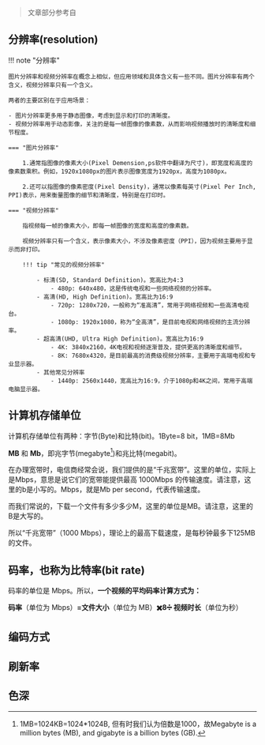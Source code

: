 >文章部分参考自


## 分辨率(resolution)
!!! note "分辨率"

    图片分辨率和视频分辨率在概念上相似，但应用领域和具体含义有一些不同。图片分辨率有两个含义，视频分辨率只有一个含义。

    两者的主要区别在于应用场景：
    
    - 图片分辨率更多用于静态图像，考虑到显示和打印的清晰度。
    - 视频分辨率用于动态影像，关注的是每一帧图像的像素数，从而影响视频播放时的清晰度和细节程度。

    === "图片分辨率"

        1.通常指图像的像素大小(Pixel Demension,ps软件中翻译为尺寸)，即宽度和高度的像素数乘积。例如，1920x1080px的图片表示图像宽度为1920px，高度为1080px。

        2.还可以指图像的像素密度(Pixel Density)，通常以像素每英寸(Pixel Per Inch, PPI)表示，用来衡量图像的细节和清晰度，特别是在打印时。

    === "视频分辨率"
    
        指视频每一帧的像素大小，即每一帧图像的宽度和高度的像素数。
        
        视频分辨率只有一个含义，表示像素大小，不涉及像素密度（PPI），因为视频主要用于显示而非打印。

        !!! tip "常见的视频分辨率"

            - 标清(SD, Standard Definition)。宽高比为4:3
                - 480p: 640x480，这是传统电视和一些网络视频的分辨率。
            - 高清(HD, High Definition)。宽高比为16:9
                - 720p: 1280x720，一般称为“准高清”，常用于网络视频和一些高清电视台。
                - 1080p: 1920x1080，称为“全高清”，是目前电视和网络视频的主流分辨率。
            - 超高清(UHD, Ultra High Definition)。宽高比为16:9
                - 4K: 3840x2160，4K电视和视频逐渐普及，提供更高的清晰度和细节。
                - 8K: 7680x4320，是目前最高的消费级视频分辨率，主要用于高端电视和专业显示器。
            - 其他常见分辨率
                - 1440p: 2560x1440，宽高比为16:9，介于1080p和4K之间，常用于高端电脑显示器。


## 计算机存储单位

计算机存储单位有两种：字节(Byte)和比特(bit)。1Byte=8 bit，1MB=8Mb

**MB** 和 **Mb**，即兆字节(megabyte[^1])和兆比特(megabit)。

[^1]: 1MB=1024KB=1024*1024B, 但有时我们认为倍数是1000，故Megabyte is a million bytes (MB), and gigabyte is a billion bytes (GB).

在办理宽带时，电信商经常会说，我们提供的是“千兆宽带”。这里的单位，实际上是Mbps，意思是说它们的宽带能提供最高 1000Mbps 的传输速度。请注意，这里的b是小写的。Mbps，就是Mb per second，代表传输速度。

而我们常说的，下载一个文件有多少多少M，这里的单位是MB。请注意，这里的B是大写的。

所以“千兆宽带”（1000 Mbps），理论上的最高下载速度，是每秒钟最多下125MB的文件。


## 码率，也称为比特率(bit rate)

码率的单位是 Mbps。所以，**一个视频的平均码率计算方式为：**

**码率**（单位为 Mbps）**=文件大小**（单位为 MB）**✖️8➗ 视频时长**（单位为秒）


## 编码方式

## 刷新率

## 色深